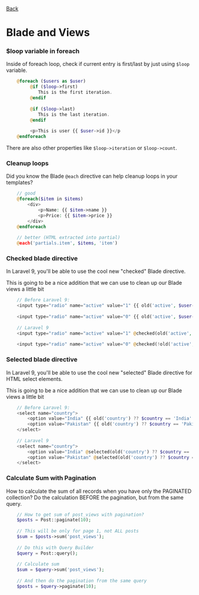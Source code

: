 [Back](Code_Samples.md)

# Blade and Views

### $loop variable in foreach

Inside of foreach loop, check if current entry is first/last by just using `$loop` variable.

```php
    @foreach ($users as $user)
         @if ($loop->first)
            This is the first iteration.
         @endif
     
         @if ($loop->last)
            This is the last iteration.
         @endif
     
         <p>This is user {{ $user->id }}</p    
    @endforeach
```

There are also other properties like `$loop->iteration` or `$loop->count`.


### Cleanup loops

Did you know the Blade `@each` directive can help cleanup loops in your templates?

```php
    // good
    @foreach($item in $items)
        <div>
            <p>Name: {{ $item->name }}
            <p>Price: {{ $item->price }}
        </div>
    @endforeach
     
    // better (HTML extracted into partial)
    @each('partials.item', $items, 'item')
```


### Checked blade directive

In Laravel 9, you'll be able to use the cool new "checked" Blade directive.

This is going to be a nice addition that we can use to clean up our Blade views a little bit

```php
    // Before Laravel 9:
    <input type="radio" name="active" value="1" {{ old('active', $user->active) ? 'checked' : '' }}/>
    
    <input type="radio" name="active" value="0" {{ old('active', $user->active) ? '' : 'checked' }}/>
     
    // Laravel 9   
    <input type="radio" name="active" value="1" @checked(old('active', $user->active))/>
 
    <input type="radio" name="active" value="0" @checked(!old('active', $user->active))/>
```

### Selected blade directive

In Laravel 9, you'll be able to use the cool new "selected" Blade directive for HTML select elements.

This is going to be a nice addition that we can use to clean up our Blade views a little bit

```php
    // Before Laravel 9:
    <select name="country">
        <option value="India" {{ old('country') ?? $country == 'India' ? 'selected' : '' }}>India</option>
        <option value="Pakistan" {{ old('country') ?? $country == 'Pakistan' ? 'selected' : '' }}>Pakistan</option>
    </select>
     
    // Laravel 9
    <select name="country">
        <option value="India" @selected(old('country') ?? $country == 'India')>India</option>
        <option value="Pakistan" @selected(old('country') ?? $country == 'Pakistan')>Pakistan</option> 
    </select>
```


### Calculate Sum with Pagination

How to calculate the sum of all records when you have only the PAGINATED collection? Do the calculation BEFORE the pagination, but from the same query.

```php
    // How to get sum of post_views with pagination?
    $posts = Post::paginate(10);
    
    // This will be only for page 1, not ALL posts
    $sum = $posts->sum('post_views');
     
    // Do this with Query Builder
    $query = Post::query();
    
    // Calculate sum
    $sum = $query->sum('post_views');
    
    // And then do the pagination from the same query    
    $posts = $query->paginate(10);
```
